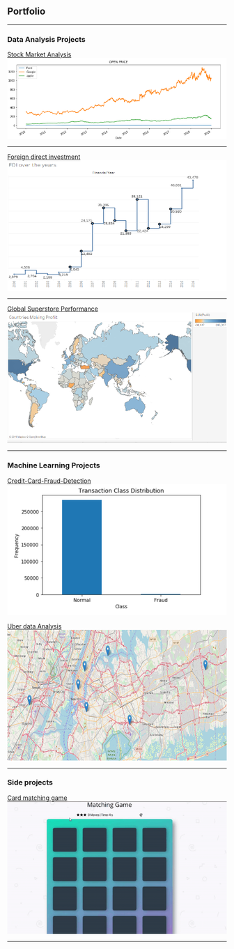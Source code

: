 ## Portfolio

---

### Data Analysis Projects

[Stock Market Analysis](/sample_page)
<img src="images/sp_pic_1.png?raw=true"/>

---
[Foreign direct investment](/sample_page_1)
<img src="images/fdi_pic3.png" width="700" height="300"/>

---
[Global Superstore Performance](/sample_page_3)
<img src="images/gsp_pic_1e.png?raw=true" width="700" height="300"/>

---
### Machine Learning Projects
[Credit-Card-Fraud-Detection](/sample_page_5)
<img src="images/cfd_pic_1.png?raw=true" width="700" height="300"/>

[Uber data Analysis](/sample_page_6)
<img src="images/ut_pic1.png?raw=true" width="700" height="300"/>

---


### Side projects
[Card matching game](/sample_page_4)
![](images/game.gif)



---
<!--<p style="font-size:11px"> <a href="https://github.com/evanca/quick-portfolio">evanca</a></p>-->
<!-- Remove above link if you don't want to attibute -->
